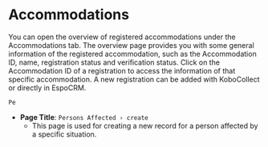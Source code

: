 # Accommodations

You can open the overview of registered accommodations under the Accommodations tab. The overview page provides you with some general information of the registered accommodation, such as the Accommodation ID, name, registration status and verification status. Click on the Accommodation ID of a registration to access the information of that specific accommodation. A new registration can be added with KoboCollect or directly in EspoCRM.




`Pe`

- **Page Title**: `Persons Affected › create`
  - This page is used for creating a new record for a person affected by a specific situation.
